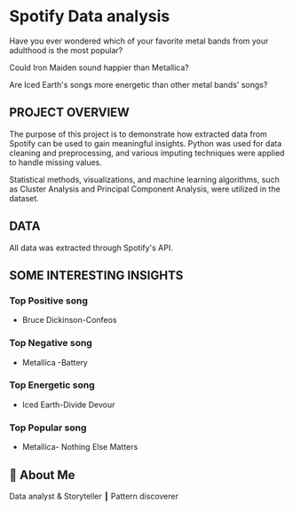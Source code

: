 
# Spotify Data analysis

Have you ever wondered which of your favorite metal bands from your adulthood is the most popular? 

Could Iron Maiden sound happier than Metallica? 

Are Iced Earth's songs more energetic than other metal bands' songs?



## PROJECT OVERVIEW


The purpose of this project is to demonstrate how extracted data from Spotify can be used to gain meaningful insights. Python was used for data cleaning and preprocessing, and various imputing techniques were applied to handle missing values. 

Statistical methods, visualizations, and machine learning algorithms, such as Cluster Analysis and Principal Component Analysis, were utilized in the dataset.


## DATA

All data was extracted through Spotify's API.
## SOME INTERESTING INSIGHTS 

### Top Positive song

* Bruce Dickinson-Confeos

### Top Negative song

* Metallica -Battery

### Top Energetic song

* Iced Earth-Divide Devour

### Top Popular song

* Metallica- Nothing Else Matters




## 🚀 About Me
Data analyst & Storyteller ┃ Pattern discoverer 

